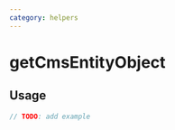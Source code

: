 ```yaml
---
category: helpers
---
```


# getCmsEntityObject

<!-- PLACEHOLDER_DESCRIPTION -->

## Usage

```ts
// TODO: add example
```
